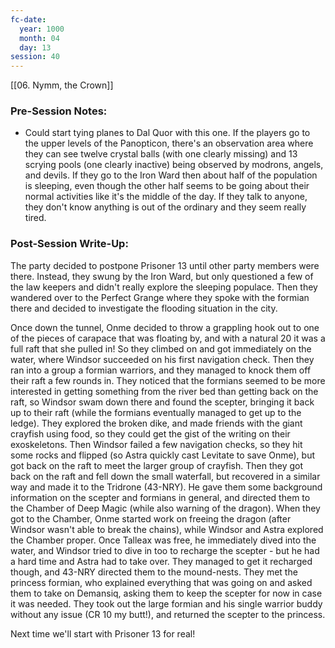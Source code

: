```yaml
---
fc-date:
  year: 1000
  month: 04
  day: 13
session: 40
---
```

[[06. Nymm, the Crown]]

### Pre-Session Notes:

* Could start tying planes to Dal Quor with this one. If the players go to the upper levels of the Panopticon, there's an observation area where they can see twelve crystal balls (with one clearly missing) and 13 scrying pools (one clearly inactive) being observed by modrons, angels, and devils. If they go to the Iron Ward then about half of the population is sleeping, even though the other half seems to be going about their normal activities like it's the middle of the day. If they talk to anyone, they don't know anything is out of the ordinary and they seem really tired.

### Post-Session Write-Up:

The party decided to postpone Prisoner 13 until other party members were there. Instead, they swung by the Iron Ward, but only questioned a few of the law keepers and didn't really explore the sleeping populace. Then they wandered over to the Perfect Grange where they spoke with the formian there and decided to investigate the flooding situation in the city.

Once down the tunnel, Onme decided to throw a grappling hook out to one of the pieces of carapace that was floating by, and with a natural 20 it was a full raft that she pulled in! So they climbed on and got immediately on the water, where Windsor succeeded on his first navigation check. Then they ran into a group a formian warriors, and they managed to knock them off their raft a few rounds in. They noticed that the formians seemed to be more interested in getting something from the river bed than getting back on the raft, so Windsor swam down there and found the scepter, bringing it back up to their raft (while the formians eventually managed to get up to the ledge). They explored the broken dike, and made friends with the giant crayfish using food, so they could get the gist of the writing on their exoskeletons. Then Windsor failed a few navigation checks, so they hit some rocks and flipped (so Astra quickly cast Levitate to save Onme), but got back on the raft to meet the larger group of crayfish. Then they got back on the raft and fell down the small waterfall, but recovered in a similar way and made it to the Tridrone (43-NRY). He gave them some background information on the scepter and formians in general, and directed them to the Chamber of Deep Magic (while also warning of the dragon). When they got to the Chamber, Onme started work on freeing the dragon (after Windsor wasn't able to break the chains), while Windsor and Astra explored the Chamber proper. Once Talleax was free, he immediately dived into the water, and Windsor tried to dive in too to recharge the scepter - but he had a hard time and Astra had to take over. They managed to get it recharged though, and 43-NRY directed them to the mound-nests. They met the princess formian, who explained everything that was going on and asked them to take on Demansiq, asking them to keep the scepter for now in case it was needed. They took out the large formian and his single warrior buddy without any issue (CR 10 my butt!), and returned the scepter to the princess.

Next time we'll start with Prisoner 13 for real!
